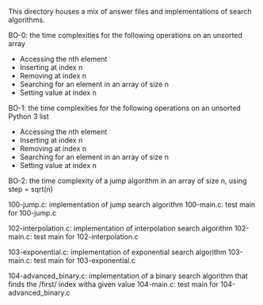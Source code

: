 This directory houses a mix of answer files and implementations of search algorithms.

BO-0: the time complexities for the following operations on an unsorted array
* Accessing the nth element
* Inserting at index n
* Removing at index n
* Searching for an element in an array of size n
* Setting value at index n

BO-1: the time complexities for the following operations on an unsorted Python 3 list
* Accessing the nth element
* Inserting at index n
* Removing at index n
* Searching for an element in an array of size n
* Setting value at index n

BO-2: the time complexity of a jump algorithm in an array of size n, using step = sqrt(n)


100-jump.c: implementation of jump search algorithm
100-main.c: test main for 100-jump.c

102-interpolation.c: implementation of interpolation search algorithm
102-main.c: test main for 102-interpolation.c

103-exponential.c: implementation of exponential search algorithm
103-main.c: test main for 103-exponential.c

104-advanced_binary.c: implementation of a binary search algorithm that finds the /first/ index witha given value
104-main.c: test main for 104-advanced_binary.c
